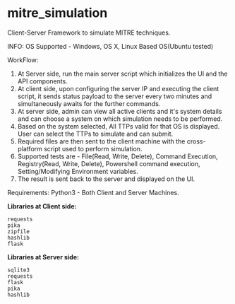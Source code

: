 # mitre_simulation
Client-Server Framework to simulate MITRE techniques. 

INFO:
OS Supported - Windows, OS X, Linux Based OS(Ubuntu tested)

WorkFlow:
1. At Server side, run the main server script which initializes the UI and the API components.
2. At client side, upon configuring the server IP and executing the client script, it sends status payload to the server every two minutes and simultaneously awaits for the further commands. 
3. At server side, admin can view all active clients and it's system details and can choose a system on which simulation needs to be performed.
4. Based on the system selected, All TTPs valid for that OS is displayed. User can select the TTPs to simulate and can submit.
5. Required files are then sent to the client machine with the cross-platform script used to perform simulation.
6. Supported tests are - File(Read, Write, Delete), Command Execution, Registry(Read, Write, Delete), Powershell command execution, Setting/Modifying Environment variables.
7. The result is sent back to the server and displayed on the UI.

Requirements:
Python3 - Both Client and Server Machines.

**Libraries at Client side:**
```
requests
pika
zipfile
hashlib
flask
```

**Libraries at Server side:**
```
sqlite3
requests
flask
pika
hashlib
```

